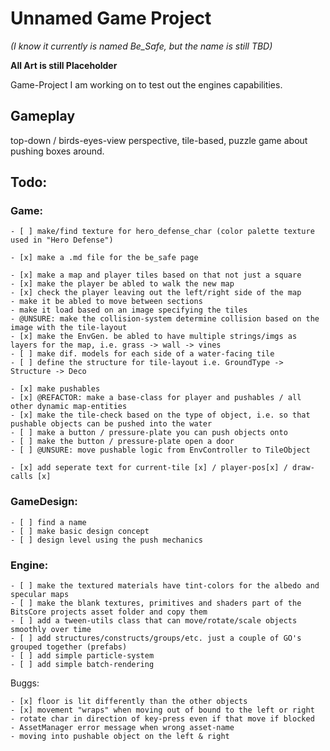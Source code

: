 # Unnamed Game Project

*(I know it currently is named Be_Safe, but the name is still TBD)*

**All Art is still Placeholder**

Game-Project I am working on to test out the engines capabilities.



## Gameplay

top-down / birds-eyes-view perspective, tile-based, puzzle game about pushing boxes around. 


## Todo:
	
### Game:
	- [ ] make/find texture for hero_defense_char (color palette texture used in "Hero Defense")

	- [x] make a .md file for the be_safe page
	
	- [x] make a map and player tiles based on that not just a square
	- [x] make the player be abled to walk the new map
	- [x] check the player leaving out the left/right side of the map
	- make it be abled to move between sections
	- make it load based on an image specifying the tiles
	- @UNSURE: make the collision-system determine collision based on the image with the tile-layout
	- [x] make the EnvGen. be abled to have multiple strings/imgs as layers for the map, i.e. grass -> wall -> vines
	- [ ] make dif. models for each side of a water-facing tile 
	- [ ] define the structure for tile-layout i.e. GroundType -> Structure -> Deco

	- [x] make pushables
	- [x] @REFACTOR: make a base-class for player and pushables / all other dynamic map-entities
	- [x] make the tile-check based on the type of object, i.e. so that pushable objects can be pushed into the water
	- [ ] make a button / pressure-plate you can push objects onto 
	- [ ] make the button / pressure-plate open a door
	- [ ] @UNSURE: move pushable logic from EnvController to TileObject

	- [x] add seperate text for current-tile [x] / player-pos[x] / draw-calls [x]

### GameDesign:
	- [ ] find a name
	- [ ] make basic design concept
	- [ ] design level using the push mechanics

### Engine:
	- [ ] make the textured materials have tint-colors for the albedo and specular maps
	- [ ] make the blank textures, primitives and shaders part of the BitsCore projects asset folder and copy them
	- [ ] add a tween-utils class that can move/rotate/scale objects smoothly over time
	- [ ] add structures/constructs/groups/etc. just a couple of GO's grouped together (prefabs)
	- [ ] add simple particle-system
	- [ ] add simple batch-rendering


Buggs:

	- [x] floor is lit differently than the other objects
	- [x] movement "wraps" when moving out of bound to the left or right
	- rotate char in direction of key-press even if that move if blocked
	- AssetManager error message when wrong asset-name
	- moving into pushable object on the left & right
